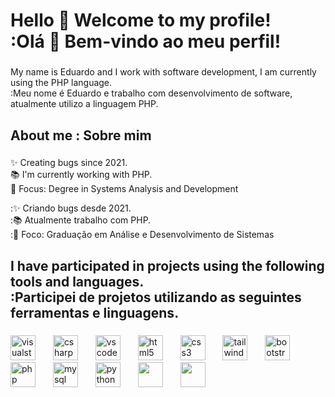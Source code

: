 <h1 align="left">Hello 👋 Welcome to my profile!<br>:Olá 👋 Bem-vindo ao meu perfil!</h1>

###

<p align="left">My name is Eduardo and I work with software development, I am currently using the PHP language.<br>:Meu nome é Eduardo e trabalho com desenvolvimento de software, atualmente utilizo a linguagem PHP.</p>

###

<h2 align="left">About me : Sobre mim</h2>

###

<p align="left">✨ Creating bugs since 2021.<br>📚 I'm currently working with PHP.<br>🎯 Focus: Degree in Systems Analysis and Development</p>
<p align="left">:✨ Criando bugs desde 2021.<br>:📚 Atualmente trabalho com PHP.<br>:🎯 Foco: Graduação em Análise e Desenvolvimento de Sistemas</p>

###

<h2 align="left">I have participated in projects using the following tools and languages.<br>:Participei de projetos utilizando as seguintes ferramentas e linguagens.</h2>

###

<div align="left">
  <img src="https://cdn.jsdelivr.net/gh/devicons/devicon/icons/visualstudio/visualstudio-plain.svg" height="40" alt="visualstudio logo"  />
  <img width="20" />
  <img src="https://cdn.jsdelivr.net/gh/devicons/devicon/icons/csharp/csharp-original.svg" height="40" alt="csharp logo"  />
  <img width="20" />
  <img src="https://cdn.jsdelivr.net/gh/devicons/devicon/icons/vscode/vscode-original.svg" height="40" alt="vscode logo"  />
  <img width="20" />
  <img src="https://cdn.jsdelivr.net/gh/devicons/devicon/icons/html5/html5-original.svg" height="40" alt="html5 logo"  />
  <img width="20" />
  <img src="https://cdn.jsdelivr.net/gh/devicons/devicon/icons/css3/css3-original.svg" height="40" alt="css3 logo"  />
  <img width="20" />
  <img src="https://cdn.jsdelivr.net/gh/devicons/devicon/icons/tailwindcss/tailwindcss-original.svg" height="40" alt="tailwindcss logo"  />
  <img width="20" />
  <img src="https://cdn.jsdelivr.net/gh/devicons/devicon/icons/bootstrap/bootstrap-original.svg" height="40" alt="bootstrap logo"  />
  <img width="20" />
  <img src="https://cdn.jsdelivr.net/gh/devicons/devicon/icons/php/php-original.svg" height="40" alt="php logo"  />
  <img width="20" />
  <img src="https://cdn.jsdelivr.net/gh/devicons/devicon/icons/mysql/mysql-original.svg" height="40" alt="mysql logo"  />
  <img width="20" />
  <img src="https://cdn.jsdelivr.net/gh/devicons/devicon/icons/python/python-original.svg" height="40" alt="python logo"  />
  <img width="20" />
  <img src="https://cdn.jsdelivr.net/gh/devicons/devicon@latest/icons/laravel/laravel-original.svg" height="40" />
  <img width="20" />
  <img src="https://cdn.jsdelivr.net/gh/devicons/devicon@latest/icons/angularjs/angularjs-original.svg" height="40" />
  <img width="20" />
</div>

###
